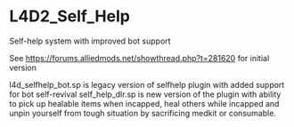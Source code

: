 # L4D2_Self_Help
Self-help system with improved bot support

See https://forums.alliedmods.net/showthread.php?t=281620 for initial version

l4d_selfhelp_bot.sp is legacy version of selfhelp plugin with added support for bot self-revival
self_help_dlr.sp is new version of the plugin with ability to pick up healable items when incapped, heal others while incapped and unpin yourself from tough situation by sacrificing medkit or consumable.
